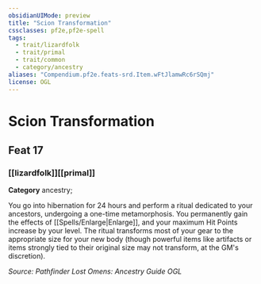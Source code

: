 ```yaml
---
obsidianUIMode: preview
title: "Scion Transformation"
cssclasses: pf2e,pf2e-spell
tags:
  - trait/lizardfolk
  - trait/primal
  - trait/common
  - category/ancestry
aliases: "Compendium.pf2e.feats-srd.Item.wFtJlamwRc6rSQmj"
license: OGL
---
```

# Scion Transformation
## Feat 17
### [[lizardfolk]][[primal]]

**Category** ancestry; 




You go into hibernation for 24 hours and perform a ritual dedicated to your ancestors, undergoing a one-time metamorphosis. You permanently gain the effects of [[Spells/Enlarge|Enlarge]], and your maximum Hit Points increase by your level. The ritual transforms most of your gear to the appropriate size for your new body (though powerful items like artifacts or items strongly tied to their original size may not transform, at the GM's discretion).

*Source: Pathfinder Lost Omens: Ancestry Guide*
*OGL*